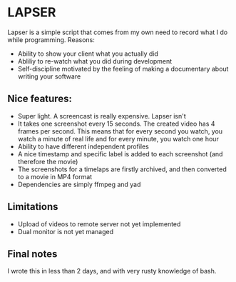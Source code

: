 # LAPSER

Lapser is a simple script that comes from my own need to record what I do while programming.
Reasons:

* Ability to show your client what you actually did
* Abliliy to re-watch what you did during development
* Self-discipline motivated by the feeling of making a documentary about writing your software

## Nice features:

* Super light. A screencast is really expensive. Lapser isn't
* It takes one screenshot every 15 seconds. The created video has 4 frames per second. This means that for every second you watch, you watch a minute of real life and for every minute, you watch one hour
* Ability to have different independent profiles
* A nice timestamp and specific label is added to each screenshot (and therefore the movie)
* The screenshots for a timelaps are firstly archived, and then converted to a movie in MP4 format
* Dependencies are simply ffmpeg and yad

## Limitations

* Upload of videos to remote server not yet implemented
* Dual monitor is not yet managed

## Final notes

I wrote this in less than 2 days, and with very rusty knowledge of bash.

